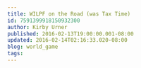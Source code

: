 ```yaml
---
title: WILPF on the Road (was Tax Time)
id: 7591399918150932300
author: Kirby Urner
published: 2016-02-13T19:00:00.001-08:00
updated: 2016-02-14T02:16:33.020-08:00
blog: world_game
tags: 
---
```


